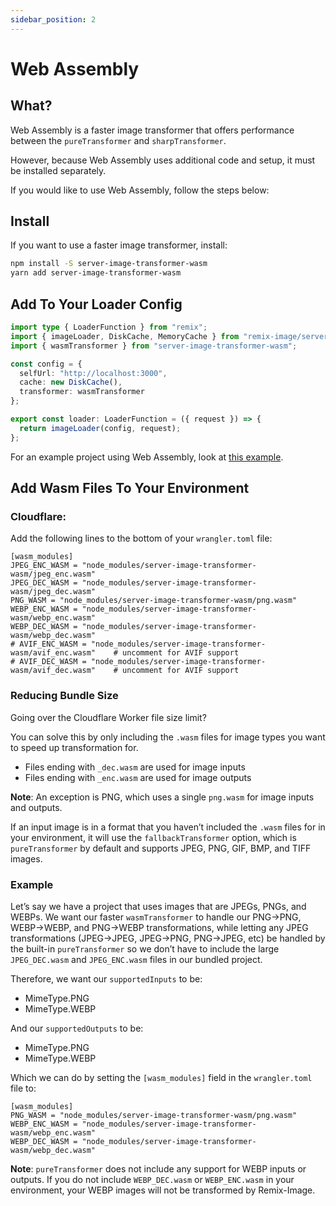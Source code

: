 ```yaml
---
sidebar_position: 2
---
```


# Web Assembly

## What?
Web Assembly is a faster image transformer that offers performance between the `pureTransformer` and `sharpTransformer`.

However, because Web Assembly uses additional code and setup, it must be installed separately.

If you would like to use Web Assembly, follow the steps below:

## Install
If you want to use a faster image transformer, install:
```bash
npm install -S server-image-transformer-wasm
yarn add server-image-transformer-wasm
```

## Add To Your Loader Config

```typescript jsx
import type { LoaderFunction } from "remix";
import { imageLoader, DiskCache, MemoryCache } from "remix-image/server";
import { wasmTransformer } from "server-image-transformer-wasm";

const config = {
  selfUrl: "http://localhost:3000",
  cache: new DiskCache(),
  transformer: wasmTransformer
};

export const loader: LoaderFunction = ({ request }) => {
  return imageLoader(config, request);
};
```

For an example project using Web Assembly, look at [this example](https://github.com/Josh-McFarlin/remix-image/tree/master/examples/cloudflare-workers).

## Add Wasm Files To Your Environment


### Cloudflare:

Add the following lines to the bottom of your `wrangler.toml` file:
```
[wasm_modules]
JPEG_ENC_WASM = "node_modules/server-image-transformer-wasm/jpeg_enc.wasm"
JPEG_DEC_WASM = "node_modules/server-image-transformer-wasm/jpeg_dec.wasm"
PNG_WASM = "node_modules/server-image-transformer-wasm/png.wasm"
WEBP_ENC_WASM = "node_modules/server-image-transformer-wasm/webp_enc.wasm"
WEBP_DEC_WASM = "node_modules/server-image-transformer-wasm/webp_dec.wasm"
# AVIF_ENC_WASM = "node_modules/server-image-transformer-wasm/avif_enc.wasm"    # uncomment for AVIF support
# AVIF_DEC_WASM = "node_modules/server-image-transformer-wasm/avif_dec.wasm"    # uncomment for AVIF support
```

### Reducing Bundle Size

Going over the Cloudflare Worker file size limit?

You can solve this by only including the `.wasm` files for image types you want to speed up transformation for.

* Files ending with `_dec.wasm` are used for  image inputs
* Files ending with `_enc.wasm` are used for image outputs

**Note**: An exception is PNG, which uses a single `png.wasm` for image inputs and outputs.

If an input image is in a format that you haven’t included the `.wasm` files for in your environment,
it will use the `fallbackTransformer` option, which is `pureTransformer`
by default and supports JPEG, PNG, GIF, BMP, and TIFF images.

### Example

Let’s say we have a project that uses images that are JPEGs, PNGs, and WEBPs.
We want our faster `wasmTransformer` to handle our PNG→PNG, WEBP→WEBP, and PNG→WEBP transformations,
while letting any JPEG transformations (JPEG→JPEG, JPEG→PNG, PNG→JPEG, etc) be handled by the built-in `pureTransformer`
so we don’t have to include the large `JPEG_DEC.wasm` and `JPEG_ENC.wasm` files in our bundled project.

Therefore, we want our `supportedInputs` to be:
* MimeType.PNG
* MimeType.WEBP

And our `supportedOutputs` to be:
* MimeType.PNG
* MimeType.WEBP

Which we can do by setting the `[wasm_modules]` field in the `wrangler.toml` file to:
```
[wasm_modules]
PNG_WASM = "node_modules/server-image-transformer-wasm/png.wasm"
WEBP_ENC_WASM = "node_modules/server-image-transformer-wasm/webp_enc.wasm"
WEBP_DEC_WASM = "node_modules/server-image-transformer-wasm/webp_dec.wasm"
```

**Note**: `pureTransformer` does not include any support for WEBP inputs or outputs.
If you do not include `WEBP_DEC.wasm` or `WEBP_ENC.wasm` in your environment, your WEBP images will not be transformed by Remix-Image.
